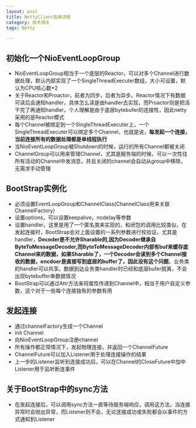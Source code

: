 ```yaml
---
layout: post  
title: NettyClient连接流程  
category: 技术相关  
tags: Netty  

---
```


## 初始化一个NioEventLoopGroup
* NioEventLoopGroup相当于一个底层的Reactor，可以对多个Channel进行数据处理，默认内部实现了一个SingleThreadExecuter数组，大小可设置，默认为CPU核心数*2 
* 关于Reactor和Proactor，前者为同步，后者为异步。Reactor情况下有数据可读后会通知handler，具体怎么读是由handler去实现，而Proactor则是把活干完了再通知handler，个人理解是由于底层bytebufer的连接性，因此netty采用的是Reactor模式
* 每个Channel被绑定到一个SingleThreadExecuter上，一个SingleThreadExecuter可以绑定多个Channel，也就是说，**每发起一个连接，当前连接所有的数据处理都是单线程执行**
* 当NioEventLoopGroup被Shutdown的时候，运行的所有Channel都被关闭
* ChannelGroup可以用来管理Channel，尤其是服务端的时候，可以一次性往所有活动的Channel中发消息，并且关闭的channel会自动从group中移除，无需求手动管理

## BootStrap实例化
* 必须设置EventLoopGroup和ChannelClass(ChannelClass用来关联ChannelFactory)
* 设置options，可以设置keepalive，nodelay等参数
* 设置handler，这里是用了一个匿名类来实现的，和闭包的调用比较类似，在发起连接时，BootStrap会对上面设置的一系列参数进行校验证，尤其是handler，**Decoder是不允许Sharable的,因为Decoder继承自ByteToMessageDecoder,而ByteToMessageDecoder内部有buf来缓存底Channel来的数据，如果Sharable了，一个Decoder会读到多个Channel接收的数据，encdoer是直接写到底层的buffer了，因此没有这个问题**，业务类的handler可以共享。数据到达业务类handler时已经和底层bufer脱离，不会出现bytebuffer串数据情况
* BootStrap可以通过Attr方法来将属性传递到Channel中，相当于用户自定义参数，这个对于一些每个连接独有的参数有用

## 发起连接
* 通过channelFactory生成一个Channel
* init Channel
* 向NioEventLoopGroup注册channel
* 所有操作都正常情况下，发起物理连接，并返回一个ChannelFuture
* ChannelFuture可以加入Listener用于处理连接操作的结果
* 上一步的Listener监听到连接成功后，可以在Channel的CloseFuture中加中Listener用于监听断连事件

## 关于BootStrap中的sync方法

* 在发起连接后，可以调用sync方法一直等待服务端响应，调用这方法，当连接异常时会抛出异常，而Listener则不会，无论连接成功或失败都会以事件的方式通知到Listener